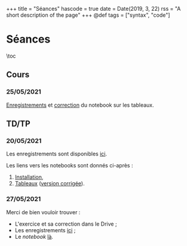 +++
title = "Séances"
hascode = true
date = Date(2019, 3, 22)
rss = "A short description of the page"
+++
@def tags = ["syntax", "code"]

# Séances

\toc

## Cours

### 25/05/2021

[Enregistrements](https://filesender.renater.fr/?s=download&token=33eb01ff-1d93-4349-952d-43ff9d0e8729) et [correction](https://github.com/vlc1/Mn3.jl/blob/solution/notebook/tp/1/part3.jl) du notebook sur les tableaux.

## TD/TP

### 20/05/2021

Les enregistrements sont disponibles [ici](https://filesender.renater.fr/?s=download&token=bfdfa8f3-f766-4c1d-b5f2-c41cd009f763).

Les liens vers les notebooks sont donnés ci-après :

1. [Installation](https://github.com/vlc1/Mn3.jl/blob/master/notebook/tp/1/part1.jl),
1. [Tableaux](https://github.com/vlc1/Mn3.jl/blob/master/notebook/tp/1/part3.jl) ([version corrigée](https://github.com/vlc1/Mn3.jl/blob/solution/notebook/tp/1/part3.jl)).

### 27/05/2021

Merci de bien vouloir trouver :

* L'exercice et sa correction dans le Drive ;
* Les enregistrements [ici](https://filesender.renater.fr/?s=download&token=4008835f-9d77-4794-b6b9-a4403c185c02) ;
* Le *notebook* [là](https://github.com/vlc1/Mn3.jl/blob/master/notebook/tp/2/tp2.jl).


